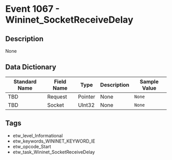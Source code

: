 # Event 1067 - Wininet_SocketReceiveDelay

## Description
None

## Data Dictionary
|Standard Name|Field Name|Type|Description|Sample Value|
|---|---|---|---|---|
|TBD|Request|Pointer|None|`None`|
|TBD|Socket|UInt32|None|`None`|

## Tags
* etw_level_Informational
* etw_keywords_WININET_KEYWORD_IE
* etw_opcode_Start
* etw_task_Wininet_SocketReceiveDelay